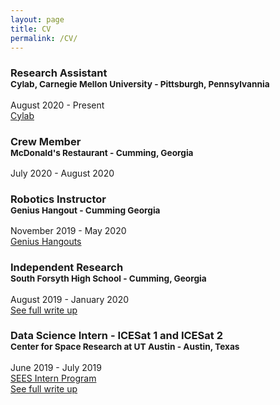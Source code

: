 ```yaml
---
layout: page
title: CV
permalink: /CV/
---
```

### Research Assistant<br><sup>Cylab, Carnegie Mellon University - Pittsburgh, Pennsylvannia</sup>  
August 2020 - Present  
[Cylab](https://cylab.cmu.edu)


### Crew Member<br><sup>McDonald's Restaurant - Cumming, Georgia</sup>
July 2020 - August 2020  


### Robotics Instructor<br><sup>Genius Hangout - Cumming Georgia</sup>
November 2019 - May 2020  
[Genius Hangouts](https://geniushangout.com)


### Independent Research<br><sup>South Forsyth High School - Cumming, Georgia</sup>
August 2019 - January 2020  
[See full write up](https://mnguyen.studio/404)


### Data Science Intern - ICESat 1 and ICESat 2<br><sup>Center for Space Research at UT Austin - Austin, Texas</sup>
June 2019 - July 2019  
[SEES Intern Program](http://www.tsgc.utexas.edu/sees-internship/)  
[See full write up](https://mnguyen.studio/404)
